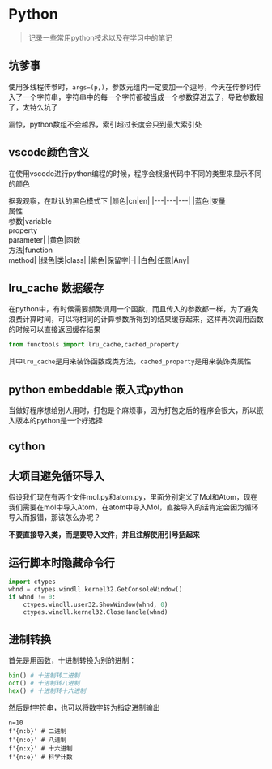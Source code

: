 # Python

> 记录一些常用python技术以及在学习中的笔记

## 坑爹事
使用多线程传参时，`args=(p,)`，参数元组内一定要加一个逗号，今天在传参时传入了一个字符串，字符串中的每一个字符都被当成一个参数穿进去了，导致参数超了，太特么坑了

震惊，python数组不会越界，索引超过长度会只到最大索引处

## vscode颜色含义
在使用vscode进行python编程的时候，程序会根据代码中不同的类型来显示不同的颜色

据我观察，在默认的黑色模式下
|颜色|cn|en|
|---|---|---|
|蓝色|变量<br>属性<br>参数|variable<br>property<br>parameter|
|黄色|函数<br>方法|function<br>method|
|绿色|类|class|
|紫色|保留字|-|
|白色|任意|Any|

## lru_cache 数据缓存
在python中，有时候需要频繁调用一个函数，而且传入的参数都一样，为了避免浪费计算时间，可以将相同的计算参数所得到的结果缓存起来，这样再次调用函数的时候可以直接返回缓存结果
```python
from functools import lru_cache,cached_property
```
其中`lru_cache`是用来装饰函数或类方法，`cached_property`是用来装饰类属性

## python embeddable 嵌入式python
当做好程序想给别人用时，打包是个麻烦事，因为打包之后的程序会很大，所以嵌入版本的python是一个好选择

## cython

## 大项目避免循环导入
假设我们现在有两个文件mol.py和atom.py，里面分别定义了Mol和Atom，现在我们需要在mol中导入Atom，在atom中导入Mol，直接导入的话肯定会因为循环导入而报错，那该怎么办呢？

**不要直接导入类，而是要导入文件，并且注解使用引号括起来**

## 运行脚本时隐藏命令行
```python
import ctypes
whnd = ctypes.windll.kernel32.GetConsoleWindow()
if whnd != 0:
    ctypes.windll.user32.ShowWindow(whnd, 0)
    ctypes.windll.kernel32.CloseHandle(whnd)
```

## 进制转换
首先是用函数，十进制转换为别的进制：
```python
bin() # 十进制转二进制
oct() # 十进制转八进制
hex() # 十进制转十六进制
```
然后是f字符串，也可以将数字转为指定进制输出
```
n=10
f'{n:b}' # 二进制
f'{n:o}' # 八进制
f'{n:x}' # 十六进制
f'{n:e}' # 科学计数
```


